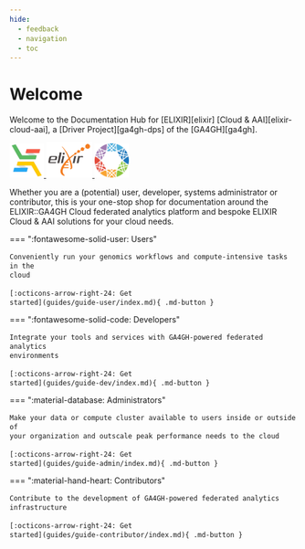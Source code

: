 ```yaml
---
hide:
  - feedback
  - navigation
  - toc
---
```


# Welcome

Welcome to the Documentation Hub for [ELIXIR][elixir] [Cloud &
AAI][elixir-cloud-aai], a [Driver Project][ga4gh-dps] of the [GA4GH][ga4gh].

<div>
    <a href="https://elixir-cloud.dcc.sib.swiss/">
        <img src="images/logo.256px.png" alt="ELIXIR Cloud & AAI logo" width="60"/>
    </a>
    <a href="https://elixir-europe.org/">
        <img src="images/logo.elixir.svg" alt="ELIXIR logo" width="81"/>
    </a>
    <a href="https://ga4gh.org/">
        <img src="images/logo.ga4gh.svg" alt="GA4GH logo" width="60"/>
    </a>
</div>

Whether you are a (potential) user, developer, systems administrator or
contributor, this is your one-stop shop for documentation around the
ELIXIR::GA4GH Cloud federated analytics platform and bespoke ELIXIR Cloud & AAI
solutions for your cloud needs.

=== ":fontawesome-solid-user: Users"

    Conveniently run your genomics workflows and compute-intensive tasks in the
    cloud  

    [:octicons-arrow-right-24: Get
    started](guides/guide-user/index.md){ .md-button }

=== ":fontawesome-solid-code: Developers"

    Integrate your tools and services with GA4GH-powered federated analytics
    environments
      
    [:octicons-arrow-right-24: Get
    started](guides/guide-dev/index.md){ .md-button }

=== ":material-database: Administrators"

    Make your data or compute cluster available to users inside or outside of
    your organization and outscale peak performance needs to the cloud
      
    [:octicons-arrow-right-24: Get
    started](guides/guide-admin/index.md){ .md-button }

=== ":material-hand-heart: Contributors"

    Contribute to the development of GA4GH-powered federated analytics
    infrastructure
      
    [:octicons-arrow-right-24: Get
    started](guides/guide-contributor/index.md){ .md-button }
